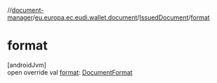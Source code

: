 //[document-manager](../../../index.md)/[eu.europa.ec.eudi.wallet.document](../index.md)/[IssuedDocument](index.md)/[format](format.md)

# format

[androidJvm]\
open override
val [format](format.md): [DocumentFormat](../../eu.europa.ec.eudi.wallet.document.format/-document-format/index.md)
